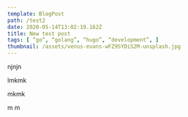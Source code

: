 ```yaml
---
template: BlogPost
path: /test2
date: 2020-05-14T13:02:19.162Z
title: New test post
tags: [ “go”, “golang”, “hugo”, “development”, ]
thumbnail: /assets/venus-evans-wFZ9SYDiS2M-unsplash.jpg
---
```

njnjn

lmkmk

mkmk

 m m

